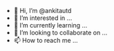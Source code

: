 - 👋 Hi, I’m @ankitautd
- 👀 I’m interested in ...
- 🌱 I’m currently learning ...
- 💞️ I’m looking to collaborate on ...
- 📫 How to reach me ...

<!---
ankitautd/ankitautd is a ✨ special ✨ repository because its `README.md` (this file) appears on your GitHub profile.
You can click the Preview link to take a look at your changes.
--->
